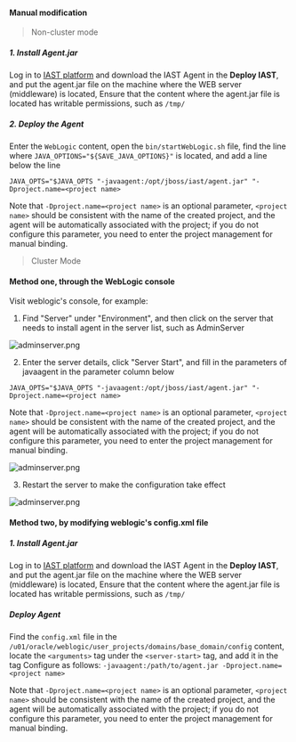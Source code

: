 #### Manual modification
> Non-cluster mode

##### 1. Install Agent.jar

Log in to [IAST platform](https://iast.huoxian.cn/login) and download the IAST Agent in the **Deploy IAST**, and put the agent.jar file on the machine where the WEB server (middleware) is located, Ensure that the content where the agent.jar file is located has writable permissions, such as `/tmp/`

##### 2. Deploy the Agent

Enter the `WebLogic` content, open the `bin/startWebLogic.sh` file, find the line where `JAVA_OPTIONS="${SAVE_JAVA_OPTIONS}"` is located, and add a line below the line
```shell
JAVA_OPTS="$JAVA_OPTS "-javaagent:/opt/jboss/iast/agent.jar" "-Dproject.name=<project name>
```
Note that `-Dproject.name=<project name>` is an optional parameter, `<project name>` should be consistent with the name of the created project, and the agent will be automatically associated with the project; if you do not configure this parameter, you need to enter the project management for manual binding.

 
> Cluster Mode

#### Method one, through the WebLogic console

Visit weblogic's console, for example:

1. Find "Server" under "Environment", and then click on the server that needs to install agent in the server list, such as AdminServer

![adminserver.png](../assets/deploy/weblogic/adminserver.png)

2. Enter the server details, click "Server Start", and fill in the parameters of javaagent in the parameter column below
```shell
JAVA_OPTS="$JAVA_OPTS "-javaagent:/opt/jboss/iast/agent.jar" "-Dproject.name=<project name>
```
Note that `-Dproject.name=<project name>` is an optional parameter, `<project name>` should be consistent with the name of the created project, and the agent will be automatically associated with the project; if you do not configure this parameter, you need to enter the project management for manual binding.


![adminserver.png](../assets/deploy/weblogic/boot.png)

3. Restart the server to make the configuration take effect

![adminserver.png](../assets/deploy/weblogic/restart.png)

#### Method two, by modifying weblogic's config.xml file

##### 1. Install Agent.jar

Log in to [IAST platform](https://iast.huoxian.cn/login) and download the IAST Agent in the **Deploy IAST**, and put the agent.jar file on the machine where the WEB server (middleware) is located, Ensure that the content where the agent.jar file is located has writable permissions, such as `/tmp/`

##### Deploy Agent
Find the `config.xml` file in the `/u01/oracle/weblogic/user_projects/domains/base_domain/config` content, locate the `<arguments>` tag under the `<server-start>` tag, and add it in the tag Configure as follows:
`-javaagent:/path/to/agent.jar -Dproject.name=<project name>`

Note that `-Dproject.name=<project name>` is an optional parameter, `<project name>` should be consistent with the name of the created project, and the agent will be automatically associated with the project; if you do not configure this parameter, you need to enter the project management for manual binding.
